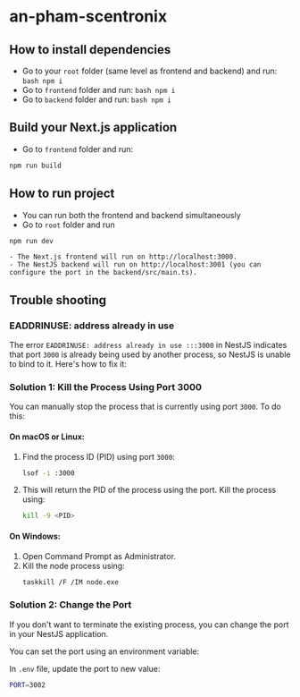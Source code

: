 # an-pham-scentronix

## How to install dependencies
- Go to your `root` folder (same level as frontend and backend) and run: ```bash npm i```
- Go to `frontend` folder and run: ```bash npm i```
- Go to `backend` folder and run: ```bash npm i```

## Build your Next.js application
- Go to `frontend` folder and run:
```bash
npm run build
```

## How to run project
- You can run both the frontend and backend simultaneously
- Go to `root` folder and run 
```bash
npm run dev
```
    - The Next.js frontend will run on http://localhost:3000.
    - The NestJS backend will run on http://localhost:3001 (you can configure the port in the backend/src/main.ts).

## Trouble shooting
### EADDRINUSE: address already in use
The error `EADDRINUSE: address already in use :::3000` in NestJS indicates that port `3000` is already being used by another process, so NestJS is unable to bind to it. Here's how to fix it:

### Solution 1: Kill the Process Using Port 3000
You can manually stop the process that is currently using port `3000`. To do this:

#### On macOS or Linux:
1. Find the process ID (PID) using port `3000`:
   ```bash
   lsof -i :3000
   ```

2. This will return the PID of the process using the port. Kill the process using:
   ```bash
   kill -9 <PID>
   ```

#### On Windows:
1. Open Command Prompt as Administrator.
2. Kill the node process using:
   ```bash
   taskkill /F /IM node.exe
   ```

### Solution 2: Change the Port
If you don't want to terminate the existing process, you can change the port in your NestJS application.

You can set the port using an environment variable:

In `.env` file, update the port to new value:
   ```bash
   PORT=3002
   ```


